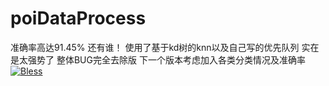 # poiDataProcess
准确率高达91.45% 还有谁！  使用了基于kd树的knn以及自己写的优先队列  实在是太强势了  整体BUG完全去除版  下一个版本考虑加入各类分类情况及准确率
[![Bless](https://cdn.rawgit.com/LunaGao/BlessYourCodeTag/master/tags/allah.svg)](http://lunagao.github.io/BlessYourCodeTag/)
